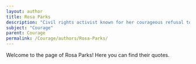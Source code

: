 ```yaml
---
layout: author
title: Rosa Parks
description: "Civil rights activist known for her courageous refusal to give up her bus seat, sparking the Montgomery Bus Boycott."
subject: "Courage"
parent: Courage
permalink: /Courage/authors/Rosa-Parks/
---
```


Welcome to the page of Rosa Parks! Here you can find their quotes.

